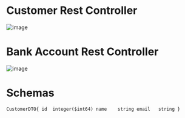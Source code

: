 
# Customer Rest Controller
![image](https://github.com/m-mourouh/ebanking-back/assets/60442896/cc857a18-a041-409b-a225-de24714ac090)

# Bank Account Rest Controller
![image](https://github.com/m-mourouh/ebanking-back/assets/60442896/fb6549d0-0504-48e6-9467-da9a00d78c7a)

# Schemas
`CustomerDTO{
id	integer($int64)
name	string
email	string
}`

